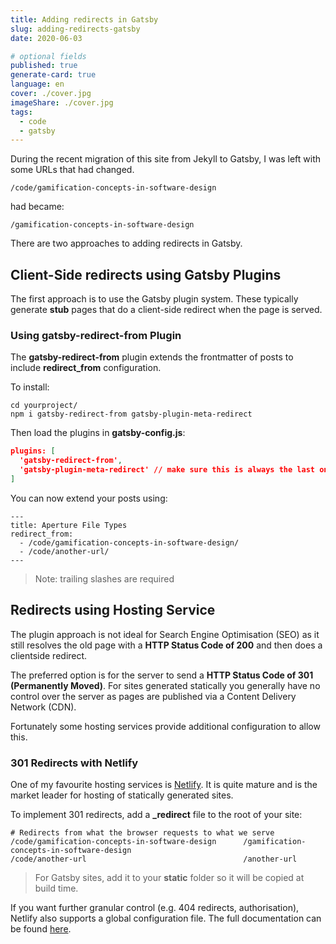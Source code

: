 ```yaml
---
title: Adding redirects in Gatsby
slug: adding-redirects-gatsby
date: 2020-06-03

# optional fields
published: true
generate-card: true
language: en
cover: ./cover.jpg
imageShare: ./cover.jpg
tags:
  - code
  - gatsby
---
```


During the recent migration of this site from Jekyll to Gatsby, I was left with some URLs that had changed.

```
/code/gamification-concepts-in-software-design
```

had became:

```
/gamification-concepts-in-software-design
```

There are two approaches to adding redirects in Gatsby.

## Client-Side redirects using Gatsby Plugins

The first approach is to use the Gatsby plugin system. These typically generate **stub** pages that do a client-side redirect when the page is served.

### Using gatsby-redirect-from Plugin

The **gatsby-redirect-from** plugin extends the frontmatter of posts to include **redirect_from** configuration.

To install:

```
cd yourproject/
npm i gatsby-redirect-from gatsby-plugin-meta-redirect
```

Then load the plugins in **gatsby-config.js**:

```json
plugins: [
  'gatsby-redirect-from',
  'gatsby-plugin-meta-redirect' // make sure this is always the last one
]
```

You can now extend your posts using:

```
---
title: Aperture File Types
redirect_from:
  - /code/gamification-concepts-in-software-design/
  - /code/another-url/
---
```

> Note: trailing slashes are required

## Redirects using Hosting Service

The plugin approach is not ideal for Search Engine Optimisation (SEO) as it still resolves the old page with a **HTTP Status Code of 200** and then does a clientside redirect.

The preferred option is for the server to send a **HTTP Status Code of 301 (Permanently Moved)**. For sites generated statically you generally have no control over the server as pages are published via a Content Delivery Network (CDN).

Fortunately some hosting services provide additional configuration to allow this.

### 301 Redirects with Netlify

One of my favourite hosting services is [Netlify](https://www.netlify.com/). It is quite mature and is the market leader for hosting of statically generated sites.

To implement 301 redirects, add a **\_redirect** file to the root of your site:

```
# Redirects from what the browser requests to what we serve
/code/gamification-concepts-in-software-design      /gamification-concepts-in-software-design
/code/another-url                                   /another-url
```

> For Gatsby sites, add it to your **static** folder so it will be copied at build time.

If you want further granular control (e.g. 404 redirects, authorisation), Netlify also supports a global configuration file. The full documentation can be found [here](https://docs.netlify.com/routing/redirects/#syntax-for-the-redirects-file).

